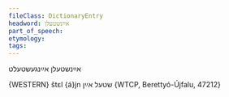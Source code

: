 ```yaml
---
fileClass: DictionaryEntry
headword: אײַנשטעלן
part_of_speech: 
etymology: 
tags: 
---
```

אײַנשטעלן
אײַנגעשטעלט

{WESTERN}
štɛl {á}jn שטעל אײַן {WTCP, Berettyó-Újfalu, 47212}
